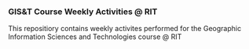 ### GIS&T Course Weekly Activities @ RIT
This repositiory contains weekly activites performed for the Geographic Information Sciences and Technologies course @ RIT




